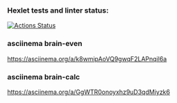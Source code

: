 ### Hexlet tests and linter status:
[![Actions Status](https://github.com/temasemyonov678gh/frontend-project-lvl1/workflows/hexlet-check/badge.svg)](https://github.com/temasemyonov678gh/frontend-project-lvl1/actions)
### asciinema brain-even
https://asciinema.org/a/k8wmipAoVQ9gwqF2LAPnqil6a
### asciinema brain-calc
https://asciinema.org/a/GgWTR0onoyxhz9uD3qdMiyzk6